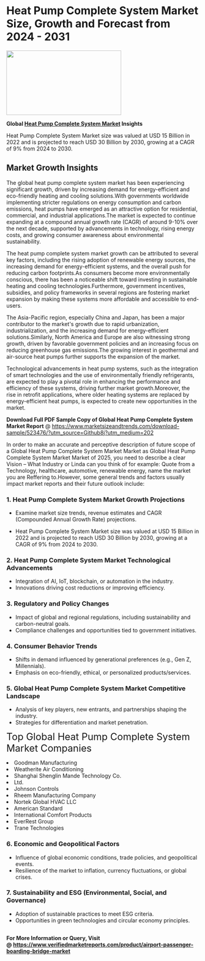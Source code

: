 <H1>Heat Pump Complete System Market Size, Growth and Forecast from 2024 - 2031</H1><img class="aligncenter size-medium wp-image-584254" src="https://thirdeyenews.in/wp-content/uploads/2024/09/Global-Market-Research-300x168.jpeg" alt="" width="300" height="168" /><p><strong>Global&nbsp;<a href="https://www.marketsizeandtrends.com/download-sample/523476/?utm_source=Github8j?utm_medium=202">Heat Pump Complete System Market</a> Insights</strong></p><p>Heat Pump Complete System Market size was valued at USD 15 Billion in 2022 and is projected to reach USD 30 Billion by 2030, growing at a CAGR of 9% from 2024 to 2030.</p><p><h2>Market Growth Insights</h2> <p>The global heat pump complete system market has been experiencing significant growth, driven by increasing demand for energy-efficient and eco-friendly heating and cooling solutions.With governments worldwide implementing stricter regulations on energy consumption and carbon emissions, heat pumps have emerged as an attractive option for residential, commercial, and industrial applications.The market is expected to continue expanding at a compound annual growth rate (CAGR) of around 9-10% over the next decade, supported by advancements in technology, rising energy costs, and growing consumer awareness about environmental sustainability.</p> <p>The heat pump complete system market growth can be attributed to several key factors, including the rising adoption of renewable energy sources, the increasing demand for energy-efficient systems, and the overall push for reducing carbon footprints.As consumers become more environmentally conscious, there has been a noticeable shift toward investing in sustainable heating and cooling technologies.Furthermore, government incentives, subsidies, and policy frameworks in several regions are fostering market expansion by making these systems more affordable and accessible to end-users.</p> <p>The Asia-Pacific region, especially China and Japan, has been a major contributor to the market's growth due to rapid urbanization, industrialization, and the increasing demand for energy-efficient solutions.Similarly, North America and Europe are also witnessing strong growth, driven by favorable government policies and an increasing focus on reducing greenhouse gas emissions.The growing interest in geothermal and air-source heat pumps further supports the expansion of the market.</p> <p>Technological advancements in heat pump systems, such as the integration of smart technologies and the use of environmentally friendly refrigerants, are expected to play a pivotal role in enhancing the performance and efficiency of these systems, driving further market growth.Moreover, the rise in retrofit applications, where older heating systems are replaced by energy-efficient heat pumps, is expected to create new opportunities in the market.</p> <p><span class=""><strong>Download Full PDF Sample Copy of Global Heat Pump Complete System Market Report</strong> @ <a href="https://www.marketsizeandtrends.com/download-sample/523476/?utm_source=Github8j?utm_medium=202" target="_blank">https://www.marketsizeandtrends.com/download-sample/523476/?utm_source=Github8j?utm_medium=202</a></span></p><p>In order to make an accurate and perceptive description of future scope of a Global&nbsp;Heat Pump Complete System Market Market as Global&nbsp;Heat Pump Complete System Market Market of 2025, you need to describe a clear Vision &ndash; What Industry or Linda can you think of for example: Quote from a Technology, healthcare, automotive, renewable energy, name the market you are Reffering to.However, some general trends and factors usually impact market reports and their future outlook include:</p><h3>1.&nbsp;<strong>Heat Pump Complete System Market Growth Projections</strong></h3><ul><li>Examine market size trends, revenue estimates and CAGR (Compounded Annual Growth Rate) projections.</li><li><p>Heat Pump Complete System Market size was valued at USD 15 Billion in 2022 and is projected to reach USD 30 Billion by 2030, growing at a CAGR of 9% from 2024 to 2030.</p></li></ul><h3>2.&nbsp;<strong>Heat Pump Complete System Market Technological Advancements</strong></h3><ul><li>Integration of AI, IoT, blockchain, or automation in the industry.</li><li>Innovations driving cost reductions or improving efficiency.</li></ul><h3>3.&nbsp;<strong>Regulatory and Policy Changes</strong></h3><ul><li>Impact of global and regional regulations, including sustainability and carbon-neutral goals.</li><li>Compliance challenges and opportunities tied to government initiatives.</li></ul><h3>4.&nbsp;<strong>Consumer Behavior Trends</strong></h3><ul><li>Shifts in demand influenced by generational preferences (e.g., Gen Z, Millennials).</li><li>Emphasis on eco-friendly, ethical, or personalized products/services.</li></ul><h3>5.&nbsp;<strong>Global Heat Pump Complete System Market Competitive Landscape</strong></h3><ul><li>Analysis of key players, new entrants, and partnerships shaping the industry.</li><li>Strategies for differentiation and market penetration.</li></ul><p data-pm-slice="1 1 []"><span style="color: inherit; font-family: inherit; font-size: 25px;">Top Global Heat Pump Complete System Market Companies</span></p><div class="" data-test-id=""><p><li>Goodman Manufacturing</li><li> Weatherite Air Conditioning</li><li> Shanghai Shenglin Mande Technology Co.</li><li> Ltd.</li><li> Johnson Controls</li><li> Rheem Manufacturing Company</li><li> Nortek Global HVAC LLC</li><li> American Standard</li><li> International Comfort Products</li><li> EverRest Group</li><li> Trane Technologies</li></p></div><h3>6.&nbsp;<strong>Economic and Geopolitical Factors</strong></h3><ul><li>Influence of global economic conditions, trade policies, and geopolitical events.</li><li>Resilience of the market to inflation, currency fluctuations, or global crises.</li></ul><h3>7.&nbsp;<strong>Sustainability and ESG (Environmental, Social, and Governance)</strong></h3><ul><li>Adoption of sustainable practices to meet ESG criteria.</li><li>Opportunities in green technologies and circular economy principles.</li></ul><h2><strong style="font-size: 14px;">For More Information or Query, Visit @&nbsp;</strong><a style="background-color: #ffffff; font-size: 14px;" href="https://www.marketsizeandtrends.com/report/heat-pump-complete-system-market/" target="_blank">https://www.verifiedmarketreports.com/product/airport-passenger-boarding-bridge-market</a></h2>